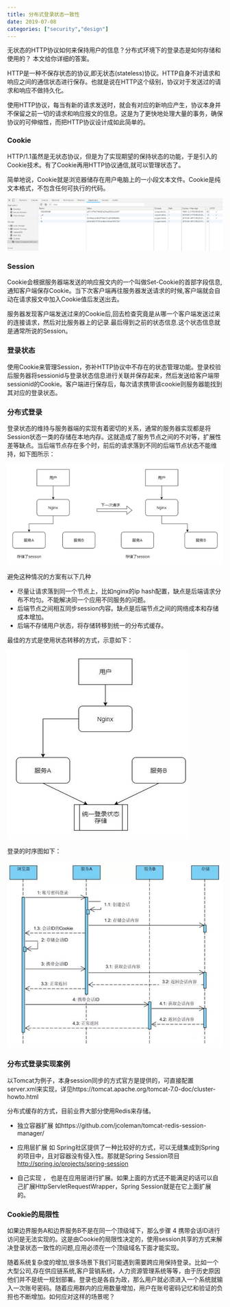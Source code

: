 ```yaml
---
title: 分布式登录状态一致性
date: 2019-07-08
categories: ["security","design"]
---
```


无状态的HTTP协议如何来保持用户的信息？分布式环境下的登录态是如何存储和使用的？ 本文给你详细的答案。<!--more-->

HTTP是一种不保存状态的协议,即无状态(stateless)协议。HTTP自身不对请求和响应之间的通信状态进行保存。也就是说在HTTP这个级别，协议对于发送过的请求和响应不做持久化。

使用HTTP协议，每当有新的请求发送时，就会有对应的新响应产生，协议本身并不保留之前一切的请求和响应报文的信息。这是为了更快地处理大量的事务，确保协议的可伸缩性，而把HTTP协议设计成如此简单的。

### Cookie

HTTP/1.1虽然是无状态协议，但是为了实现期望的保持状态的功能，于是引入的Cookie技术。有了Cookie再用HTTP协议通信,就可以管理状态了。

简单地说，Cookie就是浏览器储存在用户电脑上的一小段文本文件。Cookie是纯文本格式，不包含任何可执行的代码。

![](cookie.png)

### Session

Cookie会根据服务器端发送的响应报文内的一个叫做Set-Cookie的首部字段信息,通知客户端保存Cookie。当下次客户端再往服务器发送请求的时候,客户端就会自动在请求报文中加入Cookie值后发送出去。

服务器发现客户端发送过来的Cookie后,回去检查究竟是从哪一个客户端发送过来的连接请求，然后对比服务器上的记录.最后得到之前的状态信息.这个状态信息就是通常所说的Session。

### 登录状态

使用Cookie来管理Session，弥补HTTP协议中不存在的状态管理功能。登录校验后服务器将sessionid与登录状态信息进行关联并保存起来，然后发送给客户端带sessionid的Cookie。客户端进行保存后，每次请求携带该cookie则服务器能找到其对应的登录状态。

### 分布式登录

登录状态的维持与服务器端的实现有着密切的关系，通常的服务器实现都是将Session状态一类的存储在本地内存。这就造成了服务节点之间的不对等，扩展性差等缺点。当后端节点存在多个时，前后的请求落到不同的后端节点状态不能维持，如下图所示：

![](distributed_session.png)

避免这种情况的方案有以下几种

- 尽量让请求落到同一个节点上，比如nginx的ip hash配置，缺点是后端请求分布不均匀。不能解决同一个应用不同服务的问题。
- 后端节点之间相互同步session内容。缺点是后端节点之间的网络成本和存储成本增加。
- 后端不存储用户状态，将存储转移到统一的分布式缓存。

最佳的方式是使用状态转移的方式，示意如下：

![](distributed_session_storage.jpg)

登录的时序图如下：

![](distributed_session_sign_in.jpg)

### 分布式登录实现案例

以Tomcat为例子，本身session同步的方式官方是提供的，可直接配置server.xml来实现，详见https://tomcat.apache.org/tomcat-7.0-doc/cluster-howto.html

分布式缓存的方式，目前业界大部分使用Redis来存储。

- 独立容器扩展 如https://github.com/jcoleman/tomcat-redis-session-manager/ 

- 应用层扩展 如 Spring社区提供了一种比较好的方式，可以无缝集成到Spring 的项目中，且对容器没有侵入性。那就是Spring Session项目 http://spring.io/projects/spring-session

- 自己实现 ， 也是在应用层进行扩展。如果上面的方式还不能满足的话可以自己扩展HttpServletRequestWrapper，Spring Session就是在它上面扩展的。

### Cookie的局限性

如果边界服务A和边界服务B不是在同一个顶级域下，那么步骤 4 携带会话ID进行访问是无法实现的。这是由Cookie的局限性决定的，使用session共享的方式来解决登录状态一致性的问题,应用必须在一个顶级域名下面才能实现。

随着系统复杂度的增加,很多场景下我们可能遇到需要跨应用保持登录。比如一个大型公司,存在供应链系统,客户营销系统，人力资源管理系统等等，由于历史原因他们并不是统一规划部署。登录也是各自为政，那么用户就必须进入一个系统就输入一次账号密码。随着应用群内的应用数量增加，用户在账号密码记忆和验证的负担也不断增加。如何应对这样的场景呢？
